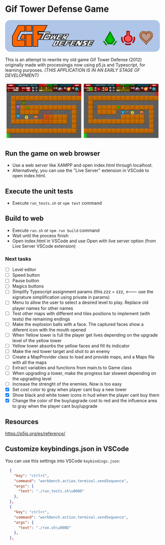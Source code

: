 # Gif Tower Defense Game

![git tower defense banner](https://github.com/darellanodev/gif-tower-defense/blob/main/img/github_readme/banner.png?raw=true)

This is an attempt to rewrite my old game Gif Tower Defense (2012) originally made with processingjs now using p5.js and Typescript, for learning purposes. _(THIS APPLICATION IS IN AN EARLY STAGE OF DEVELOPMENT)_

![git tower defense screenshots](https://github.com/darellanodev/gif-tower-defense/blob/main/img/github_readme/screenshots.png?raw=true)

## Run the game on web browser

- Use a web server like XAMPP and open index.html through localhost.
- Alternatively, you can use the "Live Server" extension in VSCode to open index.html.

## Execute the unit tests

- Execute `run_tests.sh` or `npm test` command

## Build to web

- Execute `run.sh` or `npm run build` command
- Wait until the process finish
- Open index.html in VSCode and use Open with live server option (from Live Server VSCode extension)

### Next tasks

- [ ] Level editor
- [ ] Speed button
- [ ] Pause button
- [ ] Magics buttons
- [ ] Simplify Typescript assignment params (this.zzz = zzz, <--- use the signature simplification using private in params)
- [ ] Menu to allow the user to select a desired level to play. Replace old player names for other names
- [ ] Test other maps with different end tiles positions to implement (with tests) the remaining endings
- [ ] Make the explosion balls with a face. The captured faces show a diferent icon with the mouth opened
- [ ] When Yellow tower is full the player get lives depending on the upgrade level of the yellow tower
- [ ] Yellow tower absorbs the yellow faces and fill its indicator
- [ ] Make the red tower target and shot to an enemy
- [ ] Create a MapProvider class to load and provide maps, and a Maps file with all the maps
- [ ] Extract variables and functions from main.ts to Game class
- [ ] When upgrading a tower, make the progress bar slowest depending on the upgrading level
- [ ] Increase the strenght of the enemies. Now is too easy
- [x] Set cost color to gray when player cant buy a new tower
- [x] Show black and white tower icons in hud when the player cant buy them
- [x] Change the color of the buy/upgrade cost to red and the influence area to gray when the player cant buy/upgrade

## Resources

<https://p5js.org/es/reference/>

## Customize keybindings.json in VSCode

You can use this settings into VSCode `keybindings.json`:

```json
  {
    "key": "ctrl+t",
    "command": "workbench.action.terminal.sendSequence",
    "args": {
      "text": "./run_tests.sh\u000D"
    },
  },
  {
    "key": "ctrl+r",
    "command": "workbench.action.terminal.sendSequence",
    "args": {
      "text": "./run.sh\u000D"
    },
  },
```
